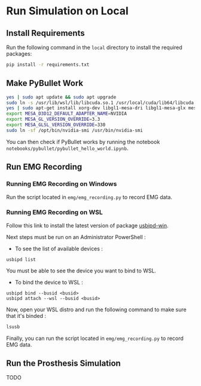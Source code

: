 # Run Simulation on Local

## Install Requirements

Run the following command in the `local` directory to install the required packages:

```bash
pip install -r requirements.txt
```

## Make PyBullet Work

```bash
yes | sudo apt update && sudo apt upgrade
sudo ln -s /usr/lib/wsl/lib/libcuda.so.1 /usr/local/cuda/lib64/libcuda.so
yes | sudo apt-get install xorg-dev libgl1-mesa-dri libgl1-mesa-glx mesa-utils libglu1-mesa-dev freeglut3-dev mesa-common-dev
export MESA_D3D12_DEFAULT_ADAPTER_NAME=NVIDIA
export MESA_GL_VERSION_OVERRIDE=3.3
export MESA_GLSL_VERSION_OVERRIDE=330
sudo ln -sf /opt/bin/nvidia-smi /usr/bin/nvidia-smi
```

You can then check if PyBullet works by running the notebook `notebooks/pybullet/pybullet_hello_world.ipynb`.

## Run EMG Recording

### Running EMG Recording on Windows

Run the script located in `emg/emg_recording.py` to record EMG data.

### Running EMG Recording on WSL

Follow this link to install the latest version of package [usbipd-win](https://github.com/dorssel/usbipd-win/releases).

Next steps must be run on an Administrator PowerShell :

- To see the list of available devices :

```pwsh
usbipd list
```

You must be able to see the device you want to bind to WSL.

- To bind the device to WSL :

```pwsh
usbipd bind --busid <busid>
usbipd attach --wsl --busid <busid>
```

Now, open your WSL distro and run the following command to make sure that it's binded :

```bash
lsusb
```

Finally, you can run the script located in `emg/emg_recording.py` to record EMG data.

## Run the Prosthesis Simulation

TODO